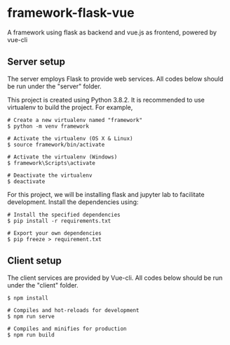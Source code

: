 # framework-flask-vue
A framework using flask as backend and vue.js as frontend, powered by vue-cli

## Server setup
The server employs Flask to provide web services. 
All codes below should be run under the "server" folder.

This project is created using Python 3.8.2. It is recommended to use virtualenv to build the project. 
For example, 
``` 
# Create a new virtualenv named "framework"
$ python -m venv framework

# Activate the virtualenv (OS X & Linux)
$ source framework/bin/activate

# Activate the virtualenv (Windows)
$ framework\Scripts\activate

# Deactivate the virtualenv
$ deactivate
```
For this project, we will be installing flask and jupyter lab to facilitate development. Install the dependencies using:
```
# Install the specified dependencies
$ pip install -r requirements.txt

# Export your own dependencies
$ pip freeze > requirement.txt
```

## Client setup
The client services are provided by Vue-cli. 
All codes below should be run under the "client" folder.
```
$ npm install
```


```
# Compiles and hot-reloads for development
$ npm run serve

# Compiles and minifies for production
$ npm run build
```
